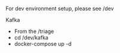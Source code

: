 For dev environment setup, please see /dev

Kafka
- From the /triage
- cd /dev/kafka
- docker-compose up -d